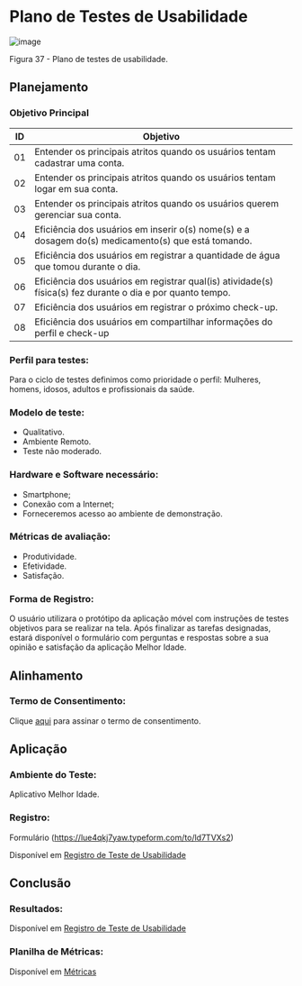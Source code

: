 # Plano de Testes de Usabilidade
![image](https://user-images.githubusercontent.com/100734910/227314741-1b62b06a-0929-4cf9-a8e3-47364c4bc894.png)

Figura 37 - Plano de testes de usabilidade.

## Planejamento

### Objetivo Principal

|ID    | Objetivo | 
|------|-----------------------------------------|
|01| Entender os principais atritos quando os usuários tentam cadastrar uma conta. |
|02| Entender os principais atritos quando os usuários tentam logar em sua conta. |
|03| Entender os principais atritos quando os usuários querem gerenciar sua conta. |
|04| Eficiência dos usuários em inserir o(s) nome(s) e a dosagem do(s) medicamento(s) que está tomando. |
|05| Eficiência dos usuários em registrar a quantidade de água que tomou durante o dia. |
|06| Eficiência dos usuários em registrar qual(is) atividade(s) física(s) fez durante o dia e por quanto tempo.  |
|07| Eficiência dos usuários em registrar o próximo check-up.  |
|08| Eficiência dos usuários em compartilhar informações do perfil e check-up |

### Perfil para testes:

Para o ciclo de testes definimos como prioridade o perfil: Mulheres, homens, idosos, adultos e profissionais da saúde. 

### Modelo de teste:

* Qualitativo.  <br>
* Ambiente Remoto. <br>
* Teste não moderado. <br>

### Hardware e Software necessário:

* Smartphone;
* Conexão com a Internet;
* Forneceremos acesso ao ambiente de demonstração.

### Métricas de avaliação:

* Produtividade.
* Efetividade.
* Satisfação.

### Forma de Registro:

O usuário utilizara o protótipo da aplicação móvel com instruções de testes objetivos para se realizar na tela.  Após finalizar as tarefas designadas, estará disponível o formulário com perguntas e respostas sobre a sua opinião e satisfação da aplicação Melhor Idade.


## Alinhamento

### Termo de Consentimento:

Clique <a href="https://sgapucminasbr-my.sharepoint.com/:w:/g/personal/1382262_sga_pucminas_br/EQd5QlLdkR1AmOhUklwh2dABA87qtn2KEaswhYTP4d6nAQ?e=3OKrwm">aqui</a> para assinar o termo de consentimento.


## Aplicação

### Ambiente do Teste:

Aplicativo Melhor Idade. 

### Registro:

Formulário (https://lue4qkj7yaw.typeform.com/to/ld7TVXs2)

Disponível em <a href="https://github.com/ICEI-PUC-Minas-PMV-ADS/pmv-ads-2023-1-e3-proj-mov-t4-melhor-idade/blob/main/docs/11-Registro%20de%20Testes%20de%20Usabilidade.md">  Registro de Teste de Usabilidade</a>


## Conclusão

### Resultados:

Disponível em <a href="https://github.com/ICEI-PUC-Minas-PMV-ADS/pmv-ads-2023-1-e3-proj-mov-t4-melhor-idade/blob/main/docs/11-Registro%20de%20Testes%20de%20Usabilidade.md"> Registro de Teste de Usabilidade</a>

### Planilha de Métricas: 

Disponível em <a href="https://github.com/ICEI-PUC-Minas-PMV-ADS/pmv-ads-2023-1-e3-proj-mov-t4-melhor-idade/blob/main/docs/05-Arquitetura%20da%20Solu%C3%A7%C3%A3o.md"> Métricas</a>



